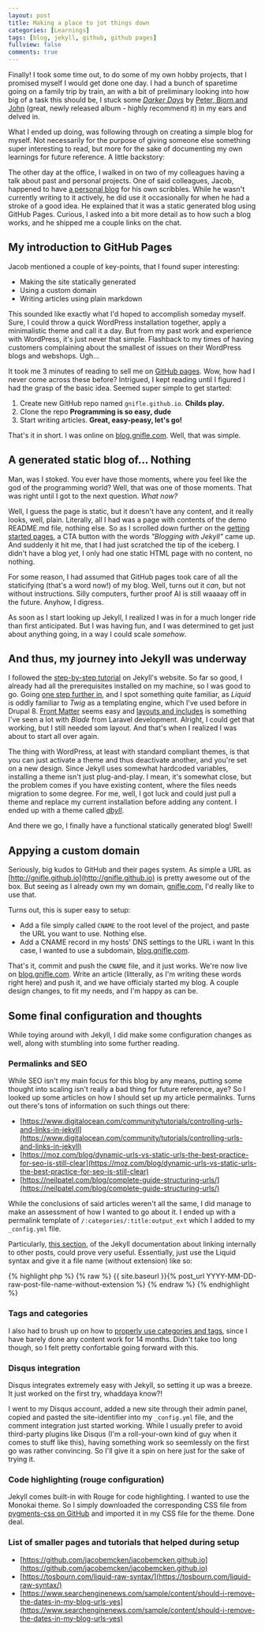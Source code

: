 ```yaml
---
layout: post
title: Making a place to jot things down
categories: [Learnings]
tags: [blog, jekyll, github, github pages]
fullview: false
comments: true
---
```


Finally! I took some time out, to do some of my own hobby projects, that I
promised myself I would get done one day. I had a bunch of sparetime going
on a family trip by train, an with a bit of preliminary looking into how big
of a task this should be, I stuck some
[_Darker Days_](https://open.spotify.com/album/5K2iwLVDEjF19yoW5MkRl6) by
[Peter, Bjorn and John](https://open.spotify.com/artist/6u11Qbko2N2hP4lTBYjX86)
(great, newly released album - highly recommend it) in my ears and delved in.

What I ended up doing, was following through on creating a simple blog for
myself. Not necessarily for the purpose of giving someone else something super
interesting to read, but more for the sake of documenting my own learnings for
future reference. A little backstory:

The other day at the office, I walked in on two of my colleagues having a talk
about past and personal projects. One of said colleagues, Jacob, happened to
have [a personal blog](http://www.emcken.dk) for his own scribbles. While he
wasn't currently writing to it actively, he did use it occasionally for when he
had a stroke of a good idea. He explained that it was a static generated blog
using GitHub Pages. Curious, I asked into a bit more detail as to how such a
blog works, and he shipped me a couple links on the chat.

## My introduction to GitHub Pages

Jacob mentioned a couple of key-points, that I found super interesting:

- Making the site statically generated
- Using a custom domain
- Writing articles using plain markdown

This sounded like exactly what I'd hoped to accomplish someday myself. Sure, I
could throw a quick WordPress installation together, apply a minimalistic theme
and call it a day. But from my past work and experience with WordPress, it's
just never that simple. Flashback to my times of having customers complaining
about the smallest of issues on their WordPress blogs and webshops. Ugh...

It took me 3 minutes of reading to sell me on
[GitHub pages](https://pages.github.com/). Wow, how had I never come across
these before? Intrigued, I kept reading until I figured I had the grasp of the
basic idea. Seemed super simple to get started:

1. Create new GitHub repo named `gnifle.github.io`. **Childs play.**
2. Clone the repo **Programming is so easy, dude**
3. Start writing articles. **Great, easy-peasy, let's go!**

That's it in short. I was online on
[blog.gnifle.com](http://blog.gnifle.com). Well, that was simple.

## A generated static blog of... Nothing

Man, was I stoked. You ever have those moments, where you feel like the god of
the programming world? Well, that was one of those moments. That was right until
I got to the next question. *What now?*

Well, I guess the page is static, but it doesn't have any content, and it
really looks, well, plain. Literally, all I had was a page with contents of the
demo README.md file, nothing else. So as I scrolled down further on the
[getting started pages](https://pages.github.com/), a CTA button with the words
*"Blogging with Jekyll"* came up. And suddenly it hit me, that I had just
scratched the tip of the iceberg. I didn't have a blog *yet*, I only had one
static HTML page with no content, no nothing.

For some reason, I had assumed that GitHub pages took care of all the
staticifying (that's a word now!) of my blog. Well, turns out it *can*, but not
without instructions. Silly computers, further proof AI is still waaaay off in
the future. Anyhow, I digress.

As soon as I start looking up Jekyll, I realized I was in for a much longer ride
than first anticipated. But I was having fun, and I was determined to get just
about anything going, in a way I could scale *somehow*.

## And thus, my journey into Jekyll was underway

I followed the
[step-by-step tutorial](https://jekyllrb.com/docs/step-by-step/01-setup/) on
Jekyll's website. So far so good, I already had all the prerequisites installed
on my machine, so I was good to go. Going
[one step further in](https://jekyllrb.com/docs/step-by-step/02-liquid/), and I
spot something quite familiar, as *Liquid* is oddly familiar to *Twig* as a
templating engine, which I've used before in Drupal 8.
[Front Matter](https://jekyllrb.com/docs/step-by-step/03-front-matter/) seems
easy and
[layouts and includes](https://jekyllrb.com/docs/step-by-step/04-layouts/) is
something I've seen a lot with *Blade* from Laravel development. Alright, I
could get that working, but I still needed som layout. And that's when I
realized I was about to start all over again.

The thing with WordPress, at least with standard compliant themes, is that you
can just activate a theme and thus deactivate another, and you're set on a new
design. Since Jekyll uses somewhat hardcoded variables, installing a theme isn't
just plug-and-play. I mean, it's somewhat close, but the problem comes if you
have existing content, where the files needs migration to some degree. For me,
well, I got luck and could just pull a theme and replace my current installation
before adding any content. I ended up with a theme called
[*dbyll*](https://github.com/dbtek/dbyll).

And there we go, I finally have a functional statically generated blog! Swell!

## Appying a custom domain

Seriously, big kudos to GitHub and their pages system. As simple a URL as
[http://gnifle.github.io](http://gnifle.github.io) is pretty awesome out of the
box. But seeing as I already own my wn domain, [gnifle.com](http://gnifle.com),
I'd really like to use that.

Turns out, this is super easy to setup:

- Add a file simply called `CNAME` to the root level of the project, and paste
  the URL you want to use. Nothing else.
- Add a CNAME record in my hosts' DNS settings to the URL i want
  In this case, I wanted to use a subdomain,
  [blog.gnifle.com](http://blog.gnifle.com).

That's it, commit and push the `CNAME` file, and it just works. We're now live
on [blog.gnifle.com](http://blog.gnifle.com). Write an article (litterally, as
I'm writing these words right here) and push it, and we have officialy started
my blog. A couple design changes, to fit my needs, and I'm happy as can be.

## Some final configuration and thoughts

While toying around with Jekyll, I did make some configuration changes as well,
along with stumbling into some further reading.

### Permalinks and SEO

While SEO isn't my main focus for this blog by any means, putting some thought
into scaling isn't really a bad thing for future reference, aye? So I looked up
some articles on how I should set up my article permalinks. Turns out there's
tons of information on such things out there:

- [https://www.digitalocean.com/community/tutorials/controlling-urls-and-links-in-jekyll](https://www.digitalocean.com/community/tutorials/controlling-urls-and-links-in-jekyll)
- [https://moz.com/blog/dynamic-urls-vs-static-urls-the-best-practice-for-seo-is-still-clear](https://moz.com/blog/dynamic-urls-vs-static-urls-the-best-practice-for-seo-is-still-clear)
- [https://neilpatel.com/blog/complete-guide-structuring-urls/](https://neilpatel.com/blog/complete-guide-structuring-urls/)

While the conclusions of said articles weren't all the same, I did manage to
make an assessment of how I wanted to go about it. I ended up with a permalink
template of `/:categories/:title:output_ext` which I added to my `_config.yml`
file.

Particularly,
[this section](https://jekyllrb.com/docs/liquid/tags/#linking-to-posts), of the
Jekyll documentation about linking internally to other posts, could prove very
useful. Essentially, just use the Liquid syntax and give it a file name
(without extension) like so:

{% highlight php %}
{% raw %}
{{ site.baseurl }}{% post_url YYYY-MM-DD-raw-post-file-name-without-extension %}
{% endraw %}
{% endhighlight %}

### Tags and categories

I also had to brush up on how to
[properly use categories and tags](https://www.elegantthemes.com/blog/tips-tricks/best-practices-for-using-categories-and-tags-in-wordpress),
since I have barely done any content work for 14 months. Didn't take too long
though, so I felt pretty confortable going forward with this.

### Disqus integration

Disqus integrates extremely easy with Jekyll, so setting it up was a breeze. It
just worked on the first try, whaddaya know?!

I went to my Disqus account, added a new site through their admin panel, copied
and pasted the site-identifier into my `_config.yml` file, and the comment
integration just started working. While I usually prefer to avoid third-party
plugins like Disqus (I'm a roll-your-own kind of guy when it comes to stuff
like this), having something work so seemlessly on the first go was rather
convincing. So I'll give it a spin on here just for the sake of trying it.

### Code highlighting (rouge configuration)

Jekyll comes built-in with Rouge for code highlighting. I wanted to use the
Monokai theme. So I simply downloaded the corresponding CSS file from
[pygments-css on GitHub](https://github.com/richleland/pygments-css) and
imported it in my CSS file for the theme. Done deal.

### List of smaller pages and tutorials that helped during setup

- [https://github.com/jacobemcken/jacobemcken.github.io](https://github.com/jacobemcken/jacobemcken.github.io)
- [https://tosbourn.com/liquid-raw-syntax/](https://tosbourn.com/liquid-raw-syntax/)
- [https://www.searchenginenews.com/sample/content/should-i-remove-the-dates-in-my-blog-urls-yes](https://www.searchenginenews.com/sample/content/should-i-remove-the-dates-in-my-blog-urls-yes)
